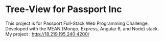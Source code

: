 # Tree-View for Passport Inc

This project is for Passport Full-Stack Web Programming Challenge.
Developed with the MEAN (Mongo, Express, Angular 6, and Node) stack.
My project : http://18.219.195.240:4200/

